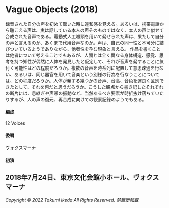 # Vague Objects (2018)

録音された自分の声を初めて聴いた時に違和感を覚える。あるいは、携帯電話から聴こえる声は、実は話している本人の声そのものではなく、本人の声に似せて合成された音声である。電動式人工喉頭を用いて発せられた声は、果たして自分の声と言えるのか、あくまで代用音声なのか。声は、自己の同一性と不可分に結びついているようでありながら、他者性を孕む現象と言える。
作品を書くことは他者について考えることでもあるが、人間とは全く異なる身体構造、感覚、思考を持つ知性が偶然に人体を発見したと仮定して、それが音声を発することに気付く可能性はどの程度だろうか。複数の音声を時系列に配置して意思疎通を行ない、あるいは、同じ器官を用いて音楽という別様の行為を行なうことについては、どの程度だろうか。人体が発する幾つかの音声、音高、音色を運良く区別できたとして、それを何だと思うだろうか。こうした観点から書き記したそれぞれの断片には、息継ぎや声帯の振動など、当然あるべき要素が時折抜け落ちていたりするが、人の声の復元、再合成に向けての観察記録のようでもある。

#### 編成
12 Voices

#### 委嘱
ヴォクスマーナ

#### 初演
2018年7月24日、東京文化会館小ホール、ヴォクスマーナ
---
*Copyright © 2022 Takumi Ikeda All Rights Reserved. 禁無断転載*